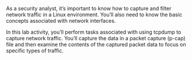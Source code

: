 As a security analyst, it’s important to know how to capture and filter network traffic in a Linux environment. You’ll also need to know the basic concepts associated with network interfaces.

In this lab activity, you’ll perform tasks associated with using tcpdump to capture network traffic. You’ll capture the data in a packet capture (p-cap) file and then examine the contents of the captured packet data to focus on specific types of traffic.
